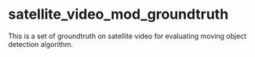 # satellite_video_mod_groundtruth
This is a set of groundtruth on satellite video for evaluating moving object detection algorithm.
